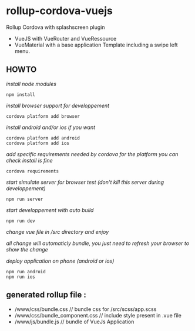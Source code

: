 # rollup-cordova-vuejs

Rollup Cordova with splashscreen plugin

- VueJS with VueRouter and VueRessource
- VueMaterial with a base application Template including a swipe left menu.

## HOWTO

*install node modules*

    npm install

*install browser support for developpement*

    cordova platform add browser

*install android and/or ios if you want*

    cordova platform add android
    cordova platform add ios

*add specific requirements needed by cordova for the platform
you can check install is fine*

    cordova requirements

*start simulate server for browser test (don't kill this server during developpement)*

    npm run server

*start developpement with auto build*

    npm run dev

*change vue file in /src directory and enjoy*

*all change will automaticly bundle, you just need to refresh your browser to show the change*

*deploy application on phone (android or ios)*

    npm run android
    npm run ios

## generated rollup file :

- /www/css/bundle.css // bundle css for /src/scss/app.scss
- /www/css/bundle_component.css // include style present in .vue file
- /www/js/bundle.js // bundle of VueJs Application
